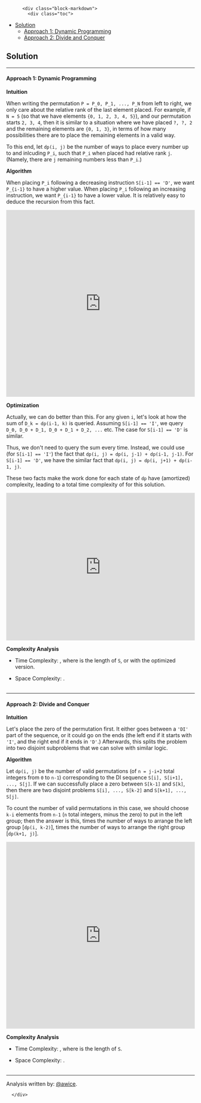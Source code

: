 <div class="article-body">
        
          <div class="block-markdown">
            <div class="toc">
<ul>
<li><a href="#solution">Solution</a><ul>
<li><a href="#approach-1-dynamic-programming">Approach 1: Dynamic Programming</a></li>
<li><a href="#approach-2-divide-and-conquer">Approach 2: Divide and Conquer</a></li>
</ul>
</li>
</ul>
</div>
<h2 id="solution">Solution</h2>
<hr>
<h4 id="approach-1-dynamic-programming">Approach 1: Dynamic Programming</h4>
<p><strong>Intuition</strong></p>
<p>When writing the permutation <code>P = P_0, P_1, ..., P_N</code> from left to right, we only care about the relative rank of the last element placed.  For example, if <code>N = 5</code> (so that we have elements <code>{0, 1, 2, 3, 4, 5}</code>), and our permutation starts <code>2, 3, 4</code>, then it is similar to a situation where we have placed <code>?, ?, 2</code> and the remaining elements are <code>{0, 1, 3}</code>, in terms of how many possibilities there are to place the remaining elements in a valid way.</p>
<p>To this end, let <code>dp(i, j)</code> be the number of ways to place every number up to and inlcuding <code>P_i</code>, such that <code>P_i</code> when placed had relative rank <code>j</code>.  (Namely, there are <code>j</code> remaining numbers less than <code>P_i</code>.)</p>
<p><strong>Algorithm</strong></p>
<p>When placing <code>P_i</code> following a decreasing instruction <code>S[i-1] == 'D'</code>, we want <code>P_{i-1}</code> to have a higher value.  When placing <code>P_i</code> following an increasing instruction, we want <code>P_{i-1}</code> to have a lower value.  It is relatively easy to deduce the recursion from this fact.</p>
<iframe src="https://leetcode.com/playground/ymMfbxds/shared" frameborder="0" width="100%" height="500" name="ymMfbxds"></iframe>

<p><strong>Optimization</strong></p>
<p>Actually, we can do better than this.  For any given <code>i</code>, let's look at how the sum of <code>D_k = dp(i-1, k)</code> is queried.  Assuming <code>S[i-1] == 'I'</code>, we query <code>D_0, D_0 + D_1, D_0 + D_1 + D_2, ...</code> etc.  The case for <code>S[i-1] == 'D'</code> is similar.</p>
<p>Thus, we don't need to query the sum every time.  Instead, we could use (for <code>S[i-1] == 'I'</code>) the fact that <code>dp(i, j) = dp(i, j-1) + dp(i-1, j-1)</code>.  For <code>S[i-1] == 'D'</code>, we have the similar fact that <code>dp(i, j) = dp(i, j+1) + dp(i-1, j)</code>.  </p>
<p>These two facts make the work done for each state of <code>dp</code> have <script type="math/tex; mode=display">O(1)</script> (amortized) complexity, leading to a total time complexity of <script type="math/tex; mode=display">O(N^2)</script> for this solution.</p>
<iframe src="https://leetcode.com/playground/yKpXsoX7/shared" frameborder="0" width="100%" height="395" name="yKpXsoX7"></iframe>

<p><strong>Complexity Analysis</strong></p>
<ul>
<li>
<p>Time Complexity:  <script type="math/tex; mode=display">O(N^3)</script>, where <script type="math/tex; mode=display">N</script> is the length of <code>S</code>, or <script type="math/tex; mode=display">O(N^2)</script> with the optimized version.</p>
</li>
<li>
<p>Space Complexity:  <script type="math/tex; mode=display">O(N^2)</script>.
<br>
<br></p>
</li>
</ul>
<hr>
<h4 id="approach-2-divide-and-conquer">Approach 2: Divide and Conquer</h4>
<p><strong>Intuition</strong></p>
<p>Let's place the zero of the permutation first.  It either goes between a <code>'DI'</code> part of the sequence, or it could go on the ends (the left end if it starts with <code>'I'</code>, and the right end if it ends in <code>'D'</code>.)  Afterwards, this splits the problem into two disjoint subproblems that we can solve with similar logic.</p>
<p><strong>Algorithm</strong></p>
<p>Let <code>dp(i, j)</code> be the number of valid permutations (of <code>n = j-i+2</code> total integers from <code>0</code> to <code>n-1</code>) corresponding to the DI sequence <code>S[i], S[i+1], ..., S[j]</code>.  If we can successfully place a zero between <code>S[k-1]</code> and <code>S[k]</code>, then there are two disjoint problems <code>S[i], ..., S[k-2]</code> and <code>S[k+1], ..., S[j]</code>.</p>
<p>To count the number of valid permutations in this case, we should choose <code>k-i</code> elements from <code>n-1</code> (<code>n</code> total integers, minus the zero) to put in the left group; then the answer is this, times the number of ways to arrange the left group [<code>dp(i, k-2)</code>], times the number of ways to arrange the right group [<code>dp(k+1, j)</code>].</p>
<iframe src="https://leetcode.com/playground/KreEbZYZ/shared" frameborder="0" width="100%" height="500" name="KreEbZYZ"></iframe>

<p><strong>Complexity Analysis</strong></p>
<ul>
<li>
<p>Time Complexity:  <script type="math/tex; mode=display">O(N^2)</script>, where <script type="math/tex; mode=display">N</script> is the length of <code>S</code>.</p>
</li>
<li>
<p>Space Complexity:  <script type="math/tex; mode=display">O(N^2)</script>.
<br>
<br></p>
</li>
</ul>
<hr>
<p>Analysis written by: <a href="https://leetcode.com/awice">@awice</a>.</p>
          </div>
        
      </div>